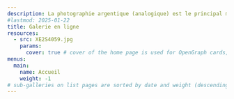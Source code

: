 ```yaml
---
description: La photographie argentique (analogique) est le principal médium utilisé par Jonathan. Ce site web présente principalement des œuvres en noir et blanc. Veuillez lire **[à propos](about)** des reproductions des photographies présentées sur ce site ainsi que l'**[avis de droit d'auteur](copyright)**.
#lastmod: 2025-01-22
title: Galerie en ligne
resources:
  - src: XE2S4059.jpg
    params:
      cover: true # cover of the home page is used for OpenGraph cards, etc.
menus:
  main:
    name: Accueil
    weight: -1
# sub-galleries on list pages are sorted by date and weight (descending)
---
```

